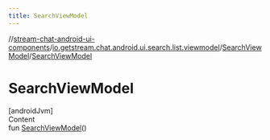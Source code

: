 ```yaml
---
title: SearchViewModel
---
```

//[stream-chat-android-ui-components](../../../index.md)/[io.getstream.chat.android.ui.search.list.viewmodel](../index.md)/[SearchViewModel](index.md)/[SearchViewModel](SearchViewModel.md)



# SearchViewModel  
[androidJvm]  
Content  
fun [SearchViewModel](SearchViewModel.md)()  



